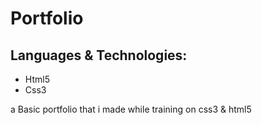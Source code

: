# Portfolio

## Languages & Technologies:
- Html5
- Css3 

a Basic portfolio that i made while training on css3 & html5
